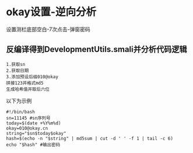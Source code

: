 # okay设置-逆向分析
设置测栏底部空白-7次点击-弹窗密码
## 反编译得到DevelopmentUtils.smali并分析代码逻辑
 ```
1.获取sn
2.获取日期
3.添加预设后缀010@okay
拼接123并格式md5
生成哈希值并取后六位
 ```
以下为示例
 ```
#!/bin/bash
sn=11145 #sn序列号
today=$(date +%Y%m%d)
okay=010@okay.cn
string="$sn$today$okay"
hash=$(echo -n "$string" | md5sum | cut -d ' ' -f 1 | tail -c 6)
echo "$hash" #输出密码
 ```
